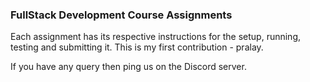 ### FullStack Development Course Assignments
Each assignment has its respective instructions for the setup, running, testing and submitting it.
This is my first contribution - pralay.



 If you have any query then ping us on the Discord server.

